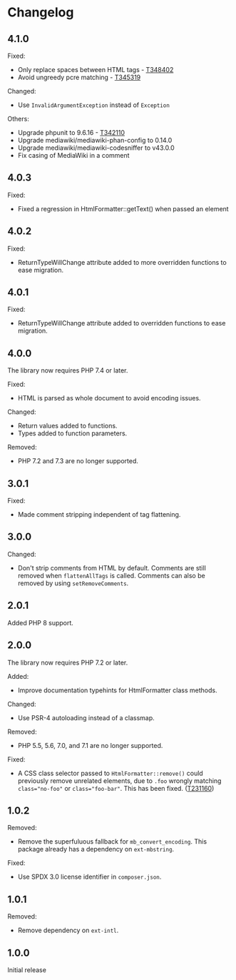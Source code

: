 # Changelog

## 4.1.0

Fixed:
* Only replace spaces between HTML tags - [T348402](https://phabricator.wikimedia.org/T348402)
* Avoid ungreedy pcre matching - [T345319](https://phabricator.wikimedia.org/T345319)

Changed:
* Use `InvalidArgumentException` instead of `Exception`

Others:
* Upgrade phpunit to 9.6.16 - [T342110](https://phabricator.wikimedia.org/T342110)
* Upgrade mediawiki/mediawiki-phan-config to 0.14.0
* Upgrade mediawiki/mediawiki-codesniffer to v43.0.0
* Fix casing of MediaWiki in a comment

## 4.0.3

Fixed:
* Fixed a regression in HtmlFormatter::getText() when passed an element

## 4.0.2

Fixed:
* ReturnTypeWillChange attribute added to more overridden functions to ease migration.

## 4.0.1

Fixed:
* ReturnTypeWillChange attribute added to overridden functions to ease migration.

## 4.0.0

The library now requires PHP 7.4 or later.

Fixed:
* HTML is parsed as whole document to avoid encoding issues.

Changed:
* Return values added to functions.
* Types added to function parameters.

Removed:
* PHP 7.2 and 7.3 are no longer supported.

## 3.0.1

Fixed:
* Made comment stripping independent of tag flattening.

## 3.0.0

Changed:
* Don't strip comments from HTML by default. Comments are still
  removed when `flattenAllTags` is called. Comments can also be
  removed by using `setRemoveComments`.

## 2.0.1

Added PHP 8 support.

## 2.0.0

The library now requires PHP 7.2 or later.

Added:
* Improve documentation typehints for HtmlFormatter class methods.

Changed:
* Use PSR-4 autoloading instead of a classmap.

Removed:
* PHP 5.5, 5.6, 7.0, and 7.1 are no longer supported.

Fixed:
* A CSS class selector passed to `HtmlFormatter::remove()` could previously
  remove unrelated elements, due to `.foo` wrongly matching `class="no-foo"`
  or `class="foo-bar"`. This has been fixed. ([T231160](https://phabricator.wikimedia.org/T231160))

## 1.0.2

Removed:
* Remove the superfuluous fallback for `mb_convert_encoding`.
  This package already has a dependency on `ext-mbstring`.

Fixed:
* Use SPDX 3.0 license identifier in `composer.json`.

## 1.0.1

Removed:
* Remove dependency on `ext-intl`.

## 1.0.0

Initial release
